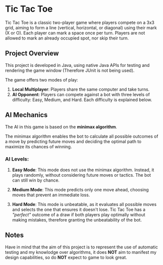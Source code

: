 # Tic Tac Toe

Tic Tac Toe is a classic two-player game where players compete on a 3x3 grid, aiming to form a line (vertical, horizontal, or diagonal) using their mark (X or O). Each player can mark a space once per turn. Players are not allowed to mark an already occupied spot, nor skip their turn.

## Project Overview

This project is developed in Java, using native Java APIs for testing and rendering the game window (Therefore JUnit is not being used). 

The game offers two modes of play:
1. **Local Multiplayer**: Players share the same computer and take turns.
2. **AI Opponent**: Players can compete against a bot with three levels of difficulty: Easy, Medium, and Hard. Each difficulty is explained below.

## AI Mechanics

The AI in this game is based on the **minimax algorithm**.

The minimax algorithm enables the bot to calculate all possible outcomes of a move by predicting future moves and deciding the optimal path to maximize its chances of winning.

### AI Levels:
1. **Easy Mode**: This mode does not use the minimax algorithm. Instead, it plays randomly, without considering future moves or tactics. The bot can still win by chance.
   
2. **Medium Mode**: This mode predicts only one move ahead, choosing moves that prevent an immediate loss.

3. **Hard Mode**: This mode is unbeatable, as it evaluates all possible moves and selects the one that ensures it doesn't lose. Tic Tac Toe has a _"perfect"_ outcome of a draw if both players play optimally without making mistakes, therefore granting the unbeatability of the bot.

## Notes

Have in mind that the aim of this project is to represent the use of automatic testing and my knowlodge over algorithms, it does **NOT** aim to manifest my design capabilities, so do **NOT** expect to game to look great.